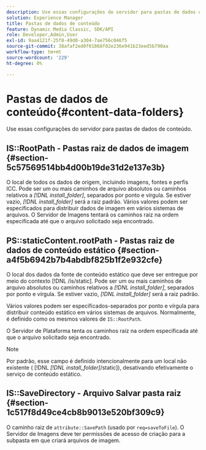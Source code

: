 ```yaml
---
description: Use essas configurações do servidor para pastas de dados de conteúdo.
solution: Experience Manager
title: Pastas de dados de conteúdo
feature: Dynamic Media Classic, SDK/API
role: Developer,Admin,User
exl-id: 9aa4121f-25f8-49d0-a304-7ae756c046f5
source-git-commit: 38afaf2ed0f01868f02e236e941b23eed5b790aa
workflow-type: tm+mt
source-wordcount: '229'
ht-degree: 0%

---
```


# Pastas de dados de conteúdo{#content-data-folders}

Use essas configurações do servidor para pastas de dados de conteúdo.

## IS::RootPath - Pastas raiz de dados de imagem {#section-5c57569514bb4d00b19de31d2e137e3b}

O local de todos os dados de origem, incluindo imagens, fontes e perfis ICC. Pode ser um ou mais caminhos de arquivo absolutos ou caminhos relativos a *[!DNL install_folder]*, separados por ponto e vírgula. Se estiver vazio, *[!DNL install_folder]* será a raiz padrão. Vários valores podem ser especificados para distribuir dados de imagem em vários sistemas de arquivos. O Servidor de Imagens tentará os caminhos raiz na ordem especificada até que o arquivo solicitado seja encontrado.

## PS::staticContent.rootPath - Pastas raiz de dados de conteúdo estático {#section-a4f5b6942b7b4abdbf825b1f2e932cfe}

O local dos dados da fonte de conteúdo estático que deve ser entregue por meio do contexto [!DNL /is/static]. Pode ser um ou mais caminhos de arquivo absolutos ou caminhos relativos a *[!DNL install_folder]*, separados por ponto e vírgula. Se estiver vazio, *[!DNL install_folder]* será a raiz padrão.

Vários valores podem ser especificados-separados por ponto e vírgula para distribuir conteúdo estático em vários sistemas de arquivos. Normalmente, é definido como os mesmos valores de `IS::RootPath`.

O Servidor de Plataforma tenta os caminhos raiz na ordem especificada até que o arquivo solicitado seja encontrado.

>[!NOTE]
>
>Por padrão, esse campo é definido intencionalmente para um local não existente ( [!DNL *[!DNL install_folder]*/static]), desativando efetivamente o serviço de conteúdo estático.

## IS::SaveDirectory - Arquivo Salvar pasta raiz {#section-1c517f8d49ce4cb8b9013e520bf309c9}

O caminho raiz de `attribute::SavePath` (usado por `req=saveToFile`). O Servidor de Imagens deve ter permissões de acesso de criação para a subpasta em que criará arquivos de imagem.
